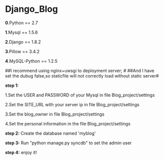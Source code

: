 # Django_Blog

__0__.Python == 2.7

__1__.Mysql == 1.5.6  

__2__.Django == 1.8.2  

__3__.Pillow == 3.4.2  

__4__.MySQL-Python == 1.2.5  



##I recommend using nginx+uwsgi to deployment server; #
##And I have set the dubug false,so staticfile will not correctly load without static server#


**step 1:**  

1.Set the USER and PASSWORD of your Mysql in file Blog_project/settings  
    
2.Set the SITE_URL with your server ip in file Blog_project/settings  
    
3.Set the blog_owner in file Blog_project/settings  
    
4.Set the personal information in the file Blog_project/settings

**step 2:**
Create the database named 'myblog'


**step 3:**
Run "python manage.py syncdb" to set the admin user


**step 4:**
enjoy it!


